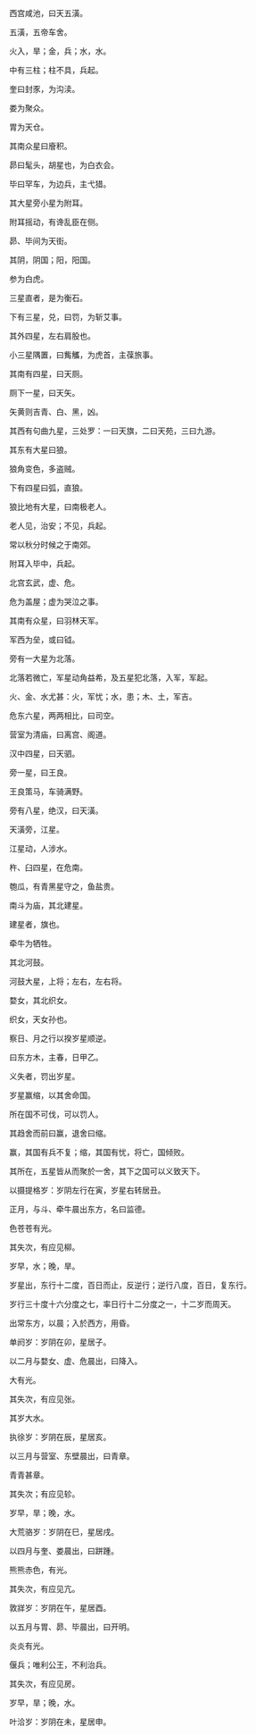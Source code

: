 西宫咸池，曰天五潢。

五潢，五帝车舍。

火入，旱；金，兵；水，水。

中有三柱；柱不具，兵起。

奎曰封豕，为沟渎。

娄为聚众。

胃为天仓。

其南众星曰廥积。

昴曰髦头，胡星也，为白衣会。

毕曰罕车，为边兵，主弋猎。

其大星旁小星为附耳。

附耳摇动，有谗乱臣在侧。

昴、毕间为天街。

其阴，阴国；阳，阳国。

参为白虎。

三星直者，是为衡石。

下有三星，兑，曰罚，为斩艾事。

其外四星，左右肩股也。

小三星隅置，曰觜觿，为虎首，主葆旅事。

其南有四星，曰天厕。

厕下一星，曰天矢。

矢黄则吉青、白、黑，凶。

其西有句曲九星，三处罗：一曰天旗，二曰天苑，三曰九游。

其东有大星曰狼。

狼角变色，多盗贼。

下有四星曰弧，直狼。

狼比地有大星，曰南极老人。

老人见，治安；不见，兵起。

常以秋分时候之于南郊。

附耳入毕中，兵起。

北宫玄武，虚、危。

危为盖屋；虚为哭泣之事。

其南有众星，曰羽林天军。

军西为垒，或曰钺。

旁有一大星为北落。

北落若微亡，军星动角益希，及五星犯北落，入军，军起。

火、金、水尤甚：火，军忧；水，患；木、土，军吉。

危东六星，两两相比，曰司空。

营室为清庙，曰离宫、阁道。

汉中四星，曰天驷。

旁一星，曰王良。

王良策马，车骑满野。

旁有八星，绝汉，曰天潢。

天潢旁，江星。

江星动，人涉水。

杵、臼四星，在危南。

匏瓜，有青黑星守之，鱼盐贵。

南斗为庙，其北建星。

建星者，旗也。

牵牛为牺牲。

其北河鼓。

河鼓大星，上将；左右，左右将。

婺女，其北织女。

织女，天女孙也。

察日、月之行以揆岁星顺逆。

曰东方木，主春，日甲乙。

义失者，罚出岁星。

岁星赢缩，以其舍命国。

所在国不可伐，可以罚人。

其趋舍而前曰赢，退舍曰缩。

赢，其国有兵不复；缩，其国有忧，将亡，国倾败。

其所在，五星皆从而聚於一舍，其下之国可以义致天下。

以摄提格岁：岁阴左行在寅，岁星右转居丑。

正月，与斗、牵牛晨出东方，名曰监德。

色苍苍有光。

其失次，有应见柳。

岁早，水；晚，旱。

岁星出，东行十二度，百日而止，反逆行；逆行八度，百日，复东行。

岁行三十度十六分度之七，率日行十二分度之一，十二岁而周天。

出常东方，以晨；入於西方，用昏。

单阏岁：岁阴在卯，星居子。

以二月与婺女、虚、危晨出，曰降入。

大有光。

其失次，有应见张。

其岁大水。

执徐岁：岁阴在辰，星居亥。

以三月与营室、东壁晨出，曰青章。

青青甚章。

其失次；有应见轸。

岁早，旱；晚，水。

大荒骆岁：岁阴在巳，星居戌。

以四月与奎、娄晨出，曰跰踵。

熊熊赤色，有光。

其失次，有应见亢。

敦牂岁：岁阴在午，星居酉。

以五月与胃、昴、毕晨出，曰开明。

炎炎有光。

偃兵；唯利公王，不利治兵。

其失次，有应见房。

岁早，旱；晚，水。

叶洽岁：岁阴在未，星居申。

